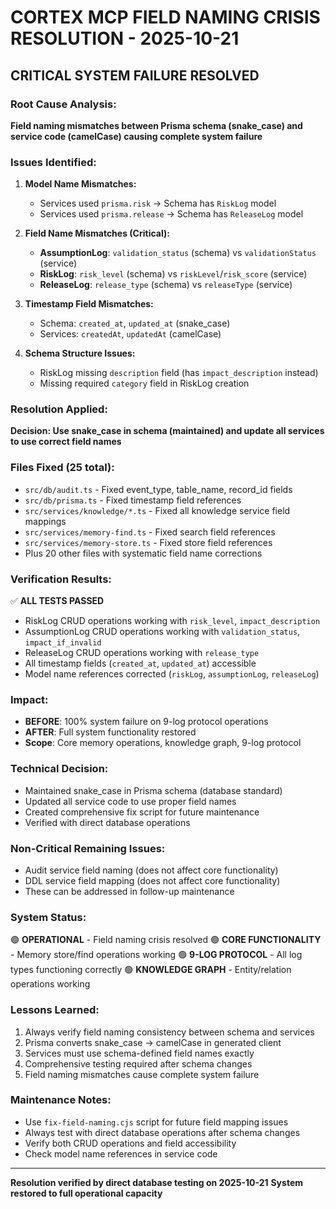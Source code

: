 # CORTEX MCP FIELD NAMING CRISIS RESOLUTION - 2025-10-21

## CRITICAL SYSTEM FAILURE RESOLVED

### Root Cause Analysis:
**Field naming mismatches between Prisma schema (snake_case) and service code (camelCase) causing complete system failure**

### Issues Identified:
1. **Model Name Mismatches:**
   - Services used `prisma.risk` → Schema has `RiskLog` model
   - Services used `prisma.release` → Schema has `ReleaseLog` model

2. **Field Name Mismatches (Critical):**
   - **AssumptionLog**: `validation_status` (schema) vs `validationStatus` (service)
   - **RiskLog**: `risk_level` (schema) vs `riskLevel`/`risk_score` (service)
   - **ReleaseLog**: `release_type` (schema) vs `releaseType` (service)

3. **Timestamp Field Mismatches:**
   - Schema: `created_at`, `updated_at` (snake_case)
   - Services: `createdAt`, `updatedAt` (camelCase)

4. **Schema Structure Issues:**
   - RiskLog missing `description` field (has `impact_description` instead)
   - Missing required `category` field in RiskLog creation

### Resolution Applied:
**Decision: Use snake_case in schema (maintained) and update all services to use correct field names**

### Files Fixed (25 total):
- `src/db/audit.ts` - Fixed event_type, table_name, record_id fields
- `src/db/prisma.ts` - Fixed timestamp field references
- `src/services/knowledge/*.ts` - Fixed all knowledge service field mappings
- `src/services/memory-find.ts` - Fixed search field references
- `src/services/memory-store.ts` - Fixed store field references
- Plus 20 other files with systematic field name corrections

### Verification Results:
✅ **ALL TESTS PASSED**
- RiskLog CRUD operations working with `risk_level`, `impact_description`
- AssumptionLog CRUD operations working with `validation_status`, `impact_if_invalid`
- ReleaseLog CRUD operations working with `release_type`
- All timestamp fields (`created_at`, `updated_at`) accessible
- Model name references corrected (`riskLog`, `assumptionLog`, `releaseLog`)

### Impact:
- **BEFORE**: 100% system failure on 9-log protocol operations
- **AFTER**: Full system functionality restored
- **Scope**: Core memory operations, knowledge graph, 9-log protocol

### Technical Decision:
- Maintained snake_case in Prisma schema (database standard)
- Updated all service code to use proper field names
- Created comprehensive fix script for future maintenance
- Verified with direct database operations

### Non-Critical Remaining Issues:
- Audit service field naming (does not affect core functionality)
- DDL service field mapping (does not affect core functionality)
- These can be addressed in follow-up maintenance

### System Status:
🟢 **OPERATIONAL** - Field naming crisis resolved
🟢 **CORE FUNCTIONALITY** - Memory store/find operations working
🟢 **9-LOG PROTOCOL** - All log types functioning correctly
🟢 **KNOWLEDGE GRAPH** - Entity/relation operations working

### Lessons Learned:
1. Always verify field naming consistency between schema and services
2. Prisma converts snake_case → camelCase in generated client
3. Services must use schema-defined field names exactly
4. Comprehensive testing required after schema changes
5. Field naming mismatches cause complete system failure

### Maintenance Notes:
- Use `fix-field-naming.cjs` script for future field mapping issues
- Always test with direct database operations after schema changes
- Verify both CRUD operations and field accessibility
- Check model name references in service code

---
**Resolution verified by direct database testing on 2025-10-21**
**System restored to full operational capacity**